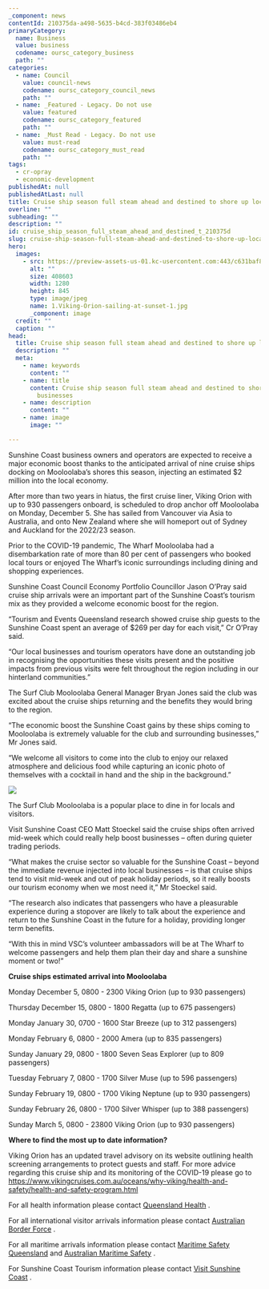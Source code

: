 ```yaml
---
_component: news
contentId: 210375da-a498-5635-b4cd-383f03486eb4
primaryCategory:
  name: Business
  value: business
  codename: oursc_category_business
  path: ""
categories:
  - name: Council
    value: council-news
    codename: oursc_category_council_news
    path: ""
  - name: _Featured - Legacy. Do not use
    value: featured
    codename: oursc_category_featured
    path: ""
  - name: _Must Read - Legacy. Do not use
    value: must-read
    codename: oursc_category_must_read
    path: ""
tags:
  - cr-opray
  - economic-development
publishedAt: null
publishedAtLast: null
title: Cruise ship season full steam ahead and destined to shore up local businesses
overline: ""
subheading: ""
description: ""
id: cruise_ship_season_full_steam_ahead_and_destined_t_210375d
slug: cruise-ship-season-full-steam-ahead-and-destined-to-shore-up-local-businesses
hero:
  images:
    - src: https://preview-assets-us-01.kc-usercontent.com:443/c631baf8-1b46-001f-580c-d0001b68b4a8/53575452-5a01-48bd-8084-bba2bfc3d108/1.Viking-Orion-sailing-at-sunset-1.jpg
      alt: ""
      size: 408603
      width: 1280
      height: 845
      type: image/jpeg
      name: 1.Viking-Orion-sailing-at-sunset-1.jpg
      _component: image
  credit: ""
  caption: ""
head:
  title: Cruise ship season full steam ahead and destined to shore up local businesses
  description: ""
  meta:
    - name: keywords
      content: ""
    - name: title
      content: Cruise ship season full steam ahead and destined to shore up local
        businesses
    - name: description
      content: ""
    - name: image
      image: ""

---
```

Sunshine Coast business owners and operators are expected to receive a major economic boost thanks to the anticipated arrival of nine cruise ships docking on Mooloolaba’s shores this season, injecting an estimated $2 million into the local economy.

After more than two years in hiatus, the first cruise liner, Viking Orion with up to 930 passengers onboard, is scheduled to drop anchor off Mooloolaba on Monday, December 5. She has sailed from Vancouver via Asia to Australia, and onto New Zealand where she will homeport out of Sydney and Auckland for the 2022/23 season.

Prior to the COVID-19 pandemic, The Wharf Mooloolaba had a disembarkation rate of more than 80 per cent of passengers who booked local tours or enjoyed The Wharf’s iconic surroundings including dining and shopping experiences.

Sunshine Coast Council Economy Portfolio Councillor Jason O’Pray said cruise ship arrivals were an important part of the Sunshine Coast’s tourism mix as they provided a welcome economic boost for the region.

“Tourism and Events Queensland research showed cruise ship guests to the Sunshine Coast spent an average of $269 per day for each visit,” Cr O’Pray said.  

“Our local businesses and tourism operators have done an outstanding job in recognising the opportunities these visits present and the positive impacts from previous visits were felt throughout the region including in our hinterland communities.”

The Surf Club Mooloolaba General Manager Bryan Jones said the club was excited about the cruise ships returning and the benefits they would bring to the region.

“The economic boost the Sunshine Coast gains by these ships coming to Mooloolaba is extremely valuable for the club and surrounding businesses,” Mr Jones said.

“We welcome all visitors to come into the club to enjoy our relaxed atmosphere and delicious food while capturing an iconic photo of themselves with a cocktail in hand and the ship in the background.”

![](https://preview-assets-us-01.kc-usercontent.com:443/c631baf8-1b46-001f-580c-d0001b68b4a8/f78de4e1-dace-41e5-8741-84469d06836e/The-Surf-Club-Mooloolaba-is-a-popular-place-to-dine-in-for-locals-and-visitors-1024x683.jpg)

The Surf Club Mooloolaba is a popular place to dine in for locals and visitors.

Visit Sunshine Coast CEO Matt Stoeckel said the cruise ships often arrived mid-week which could really help boost businesses – often during quieter trading periods.

“What makes the cruise sector so valuable for the Sunshine Coast – beyond the immediate revenue injected into local businesses – is that cruise ships tend to visit mid-week and out of peak holiday periods, so it really boosts our tourism economy when we most need it,” Mr Stoeckel said.

“The research also indicates that passengers who have a pleasurable experience during a stopover are likely to talk about the experience and return to the Sunshine Coast in the future for a holiday, providing longer term benefits.

“With this in mind VSC’s volunteer ambassadors will be at The Wharf to welcome passengers and help them plan their day and share a sunshine moment or two!”

**Cruise ships estimated arrival into Mooloolaba**

Monday December 5, 0800 - 2300 Viking Orion (up to 930 passengers)

Thursday December 15, 0800 - 1800 Regatta (up to 675 passengers)

Monday January 30, 0700 - 1600 Star Breeze (up to 312 passengers)

Monday February 6, 0800 - 2000 Amera (up to 835 passengers)

Sunday January 29, 0800 - 1800 Seven Seas Explorer (up to 809 passengers)

Tuesday February 7, 0800 - 1700 Silver Muse (up to 596 passengers)

Sunday February 19, 0800 - 1700 Viking Neptune (up to 930 passengers)

Sunday February 26, 0800 - 1700 Silver Whisper (up to 388 passengers)

Sunday March 5, 0800 - 23800 Viking Orion (up to 930 passengers)

**Where to find the most up to date information?**

Viking Orion has an updated travel advisory on its website outlining health screening arrangements to protect guests and staff. For more advice regarding this cruise ship and its monitoring of the COVID-19 please go to <https://www.vikingcruises.com.au/oceans/why-viking/health-and-safety/health-and-safety-program.html>


For all health information please contact [Queensland Health](https://www.health.qld.gov.au/clinical-practice/guidelines-procedures/diseases-infection/surveillance/reports/notifiable/summary)
.

For all international visitor arrivals information please contact [Australian Border Force](https://www.abf.gov.au/news-media/archive/article?itemId=354)
.

For all maritime arrivals information please contact [Maritime Safety Queensland](https://www.msq.qld.gov.au/About-us/News-and-stories/Coronavirus)
&#x20;and [Australian Maritime Safety](https://www.amsa.gov.au/news-community/news-and-media-releases/information-about-novel-coronavirus)
.

For Sunshine Coast Tourism information please contact [Visit Sunshine Coast](https://www.visitsunshinecoast.com/Travel-guides/Visitor-Information/Cruise-ship-arrivals)
.
